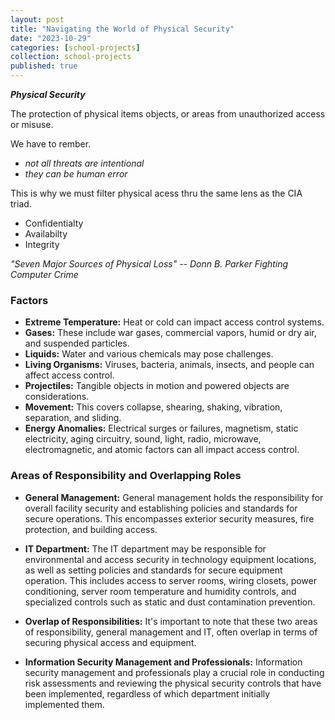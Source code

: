```yaml
---
layout: post
title: "Navigating the World of Physical Security"
date: "2023-10-29"
categories: [school-projects]
collection: school-projects
published: true
---
```


***Physical Security***

The protection of physical items objects, or areas from unauthorized access or misuse.

We have to rember. 
- *not all threats are intentional*
- *they can be human error*

This is why we must filter physical acess thru the same lens as the CIA triad.
- Confidentialty
- Availabilty
- Integrity

*"Seven Major Sources of Physical Loss" -- Donn B. Parker Fighting Computer Crime*

### Factors
- **Extreme Temperature:** Heat or cold can impact access control systems.
- **Gases:** These include war gases, commercial vapors, humid or dry air, and suspended particles.
- **Liquids:** Water and various chemicals may pose challenges.
- **Living Organisms:** Viruses, bacteria, animals, insects, and people can affect access control.
- **Projectiles:** Tangible objects in motion and powered objects are considerations.
- **Movement:** This covers collapse, shearing, shaking, vibration, separation, and sliding.
- **Energy Anomalies:** Electrical surges or failures, magnetism, static electricity, aging circuitry, sound, light, radio, microwave, electromagnetic, and atomic factors can all impact access control.

### Areas of Responsibility and Overlapping Roles

- **General Management:** General management holds the responsibility for overall facility security and establishing policies and standards for secure operations. This encompasses exterior security measures, fire protection, and building access.

- **IT Department:** The IT department may be responsible for environmental and access security in technology equipment locations, as well as setting policies and standards for secure equipment operation. This includes access to server rooms, wiring closets, power conditioning, server room temperature and humidity controls, and specialized controls such as static and dust contamination prevention.

- **Overlap of Responsibilities:** It's important to note that these two areas of responsibility, general management and IT, often overlap in terms of securing physical access and equipment.

- **Information Security Management and Professionals:** Information security management and professionals play a crucial role in conducting risk assessments and reviewing the physical security controls that have been implemented, regardless of which department initially implemented them.





